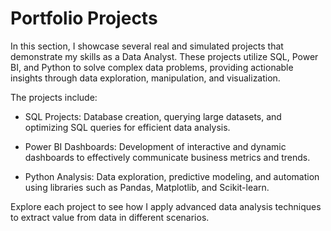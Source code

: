 # Portfolio Projects
In this section, I showcase several real and simulated projects that demonstrate my skills as a Data Analyst. These projects utilize SQL, Power BI, and Python to solve complex data problems, providing actionable insights through data exploration, manipulation, and visualization.

The projects include:

- SQL Projects: Database creation, querying large datasets, and optimizing SQL queries for efficient data analysis.

- Power BI Dashboards: Development of interactive and dynamic dashboards to effectively communicate business metrics and trends.

- Python Analysis: Data exploration, predictive modeling, and automation using libraries such as Pandas, Matplotlib, and Scikit-learn.

Explore each project to see how I apply advanced data analysis techniques to extract value from data in different scenarios.
